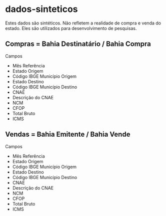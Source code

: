 # dados-sinteticos

Estes dados são sintéticos. Não refletem a realidade de compra e venda do estado. Eles são utilizados para desenvolvimento de pesquisas.

## Compras = Bahia Destinatário / Bahia Compra

Campos
- Mês Referência
- Estado Origem
- Código IBGE Município Origem
- Estado Destino
- Código IBGE Município Destino
- CNAE
- Descrição do CNAE
- NCM
- CFOP
- Total Bruto
- ICMS

## Vendas = Bahia Emitente / Bahia Vende

Campos
- Mês Referência
- Estado Origem
- Código IBGE Município Origem
- Estado Destino
- Código IBGE Município Destino
- CNAE
- Descrição do CNAE
- NCM
- CFOP
- Total Bruto
- ICMS